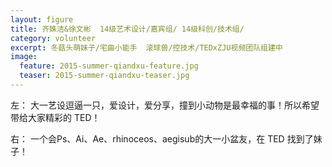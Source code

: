 ```yaml
---
layout: figure
title: 齐姝洁&徐文彬  14级艺术设计/嘉宾组/ 14级科创/技术组/
category: volunteer
excerpt: 冬菇头萌妹子/宅曲小能手  滚球兽/控技术/TEDxZJU视频团队组建中
image:
  feature: 2015-summer-qiandxu-feature.jpg
  teaser: 2015-summer-qiandxu-teaser.jpg
---
```


左： 大一艺设逗逼一只，爱设计，爱分享，撞到小动物是最幸福的事！所以希望带给大家精彩的 TED！

右： 一个会Ps、Ai、Ae、rhinoceos、aegisub的大一小盆友，在 TED 找到了妹子！